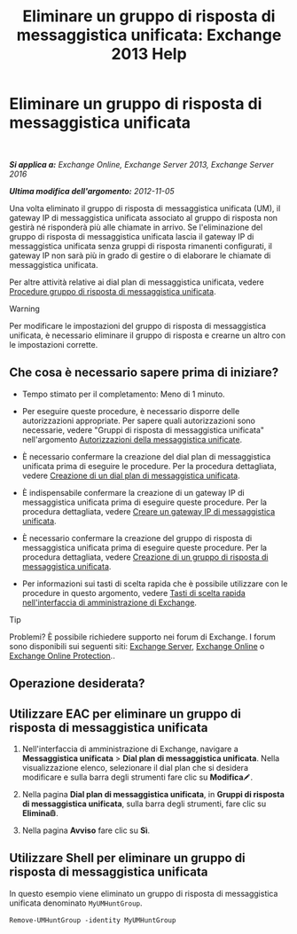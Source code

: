 ﻿---
title: 'Eliminare un gruppo di risposta di messaggistica unificata: Exchange 2013 Help'
TOCTitle: Eliminare un gruppo di risposta di messaggistica unificata
ms:assetid: 11ac102d-b58d-486c-85b6-e096428e556d
ms:mtpsurl: https://technet.microsoft.com/it-it/library/Aa996318(v=EXCHG.150)
ms:contentKeyID: 50555541
ms.date: 05/22/2018
mtps_version: v=EXCHG.150
ms.translationtype: MT
---

# Eliminare un gruppo di risposta di messaggistica unificata

 

_**Si applica a:** Exchange Online, Exchange Server 2013, Exchange Server 2016_

_**Ultima modifica dell'argomento:** 2012-11-05_

Una volta eliminato il gruppo di risposta di messaggistica unificata (UM), il gateway IP di messaggistica unificata associato al gruppo di risposta non gestirà né risponderà più alle chiamate in arrivo. Se l'eliminazione del gruppo di risposta di messaggistica unificata lascia il gateway IP di messaggistica unificata senza gruppi di risposta rimanenti configurati, il gateway IP non sarà più in grado di gestire o di elaborare le chiamate di messaggistica unificata.

Per altre attività relative ai dial plan di messaggistica unificata, vedere [Procedure gruppo di risposta di messaggistica unificata](um-hunt-group-procedures-exchange-2013-help.md).


> [!WARNING]
> Per modificare le impostazioni del gruppo di risposta di messaggistica unificata, è necessario eliminare il gruppo di risposta e crearne un altro con le impostazioni corrette.



## Che cosa è necessario sapere prima di iniziare?

  - Tempo stimato per il completamento: Meno di 1 minuto.

  - Per eseguire queste procedure, è necessario disporre delle autorizzazioni appropriate. Per sapere quali autorizzazioni sono necessarie, vedere "Gruppi di risposta di messaggistica unificata" nell'argomento [Autorizzazioni della messaggistica unificate](unified-messaging-permissions-exchange-2013-help.md).

  - È necessario confermare la creazione del dial plan di messaggistica unificata prima di eseguire le procedure. Per la procedura dettagliata, vedere [Creazione di un dial plan di messaggistica unificata](create-a-um-dial-plan-exchange-2013-help.md).

  - È indispensabile confermare la creazione di un gateway IP di messaggistica unificata prima di eseguire queste procedure. Per la procedura dettagliata, vedere [Creare un gateway IP di messaggistica unificata](create-a-um-ip-gateway-exchange-2013-help.md).

  - È necessario confermare la creazione del gruppo di risposta di messaggistica unificata prima di eseguire queste procedure. Per la procedura dettagliata, vedere [Creazione di un gruppo di risposta di messaggistica unificata](create-a-um-hunt-group-exchange-2013-help.md).

  - Per informazioni sui tasti di scelta rapida che è possibile utilizzare con le procedure in questo argomento, vedere [Tasti di scelta rapida nell'interfaccia di amministrazione di Exchange](keyboard-shortcuts-in-the-exchange-admin-center-exchange-online-protection-help.md).


> [!TIP]
> Problemi? È possibile richiedere supporto nei forum di Exchange. I forum sono disponibili sui seguenti siti: <A href="https://go.microsoft.com/fwlink/p/?linkid=60612">Exchange Server</A>, <A href="https://go.microsoft.com/fwlink/p/?linkid=267542">Exchange Online</A> o <A href="https://go.microsoft.com/fwlink/p/?linkid=285351">Exchange Online Protection</A>..



## Operazione desiderata?

## Utilizzare EAC per eliminare un gruppo di risposta di messaggistica unificata

1.  Nell'interfaccia di amministrazione di Exchange, navigare a **Messaggistica unificata** \> **Dial plan di messaggistica unificata**. Nella visualizzazione elenco, selezionare il dial plan che si desidera modificare e sulla barra degli strumenti fare clic su **Modifica**![Icona Modifica](images/JJ218640.6f53ccb2-1f13-4c02-bea0-30690e6ea71d(EXCHG.150).gif "Icona Modifica").

2.  Nella pagina **Dial plan di messaggistica unificata**, in **Gruppi di risposta di messaggistica unificata**, sulla barra degli strumenti, fare clic su **Elimina**![Icona Elimina](images/Dd979797.14f639f6-61e8-4418-bbfb-0db14de9d2f5(EXCHG.150).gif "Icona Elimina").

3.  Nella pagina **Avviso** fare clic su **Sì**.

## Utilizzare Shell per eliminare un gruppo di risposta di messaggistica unificata

In questo esempio viene eliminato un gruppo di risposta di messaggistica unificata denominato `MyUMHuntGroup`.

    Remove-UMHuntGroup -identity MyUMHuntGroup

